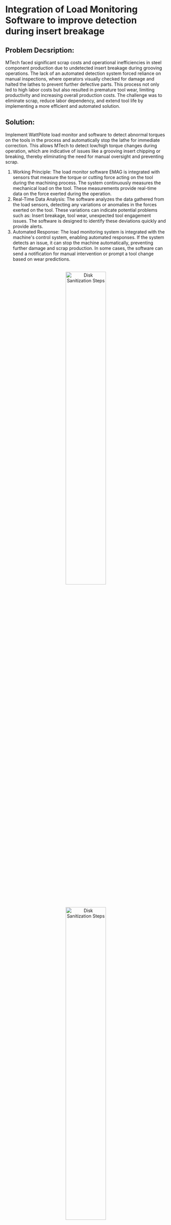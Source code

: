 <h1>Integration of Load Monitoring Software to improve detection during insert breakage</h1>

<h2> Problem Decsription: </h2>
MTech faced significant scrap costs and operational inefficiencies in steel component production due to undetected insert breakage during grooving operations. The lack of an automated detection system forced reliance on manual inspections, where operators visually checked for damage and halted the lathes to prevent further defective parts. This process not only led to high labor costs but also resulted in premature tool wear, limiting productivity and increasing overall production costs. The challenge was to eliminate scrap, reduce labor dependency, and extend tool life by implementing a more efficient and automated solution.

<h2> Solution:</h2>
Implement WattPilote load monitor and software to detect abnormal torques on the tools in the process and automatically stop the lathe for immediate correction. This allows MTech to detect low/high torque changes during operation, which are indicative of issues like a grooving insert chipping or breaking, thereby eliminating the need for manual oversight and preventing scrap. 

1. Working Principle: The load monitor software EMAG is integrated with sensors that measure the torque or cutting force acting on the tool during the machining process. The system continuously measures the mechanical load on the tool. These measurements provide real-time data on the force exerted during the operation.
2. Real-Time Data Analysis: The software analyzes the data gathered from the load sensors, detecting any variations or anomalies in the forces exerted on the tool. These variations can indicate potential problems such as: Insert breakage, tool wear, unexpected tool engagement issues. The software is designed to identify these deviations quickly and provide alerts.
3. Automated Response: The load monitoring system is integrated with the machine's control system, enabling automated responses. If the system detects an issue, it can stop the machine automatically, preventing further damage and scrap production. In some cases, the software can send a notification for manual intervention or prompt a tool change based on wear predictions.
<p align="center">
<br/>
<img src="https://imgur.com/p1vv3DR.png" height="50%" width="50%" alt="Disk Sanitization Steps"/>
<p align="center">
<br/>
<img src="https://imgur.com/8htK8jn.png" height="50%" width="50%" alt="Disk Sanitization Steps"/>


<h2> Key Benifits & Improvements:</h2>

- <b>Reduced Scrap: Early detection of insert damage leads to fewer defective parts.</b>
- <b>Extended Tool Life: Predictive tool change capabilities have led to a 25% increase in insert life for half of the inserts, reducing overall tool replacement costs.</b>
- <b>Labor Savings: Elimination of manual inspection removes the need for inspection operators</b>
- <b>Improved Operational Efficiency: Real-time detection and stoppage of the lathe increases production efficiency.</b>
<p align="center">
<br/>
<img src="https://imgur.com/o6PysRA.png" height="60%" width="60%" alt="Disk Sanitization Steps"/>






